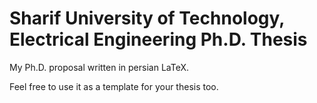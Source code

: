 # Sharif University of Technology, Electrical Engineering Ph.D. Thesis

My Ph.D. proposal written in persian LaTeX.

Feel free to use it as a template for your thesis too.